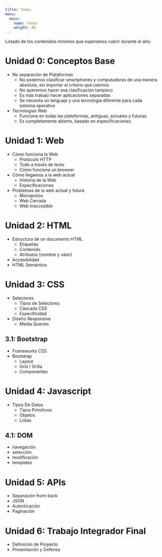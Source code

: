 ```yaml
---
title: Temas
menu:
  main:
    name: Temas
    weight: 40
---
```


Listado de los contenidos mínimos que esperamos cubrir durante el año:

# Unidad 0: Conceptos Base

- No separación de Plataformas
    - No podemos clasificar smartphones y computadoras de una manera absoluta, sin importar el criterio que usemos
    - No queremos hacer esa clasificación tampoco
    - Es más trabajo hacer aplicaciones separadas
    - Se necesita un lenguaje y una tecnología diferente para cada sistema operativo
- Tecnologías Web
    - Funciona en todas las plataformas, antiguas, actuales y futuras.
    - Es completamente abierto, basado en especificaciones.

# Unidad 1: Web

- Cómo funciona la Web
    - Protocolo HTTP
    - Todo a través de texto
    - Cómo funciona un browser
- Cómo llegamos a la web actual
    - Historia de la Web
    - Especificaciones
- Problemas de la web actual y futura
    - Monopolios
    - Web Cerrada
    - Web Inaccesible

# Unidad 2: HTML

- Estructura de un documento HTML
    - Etiquetas
    - Contenido
    - Atributos (nombre y valor)
- Accesibilidad
- HTML Semántico

# Unidad 3: CSS

- Selectores
    - Tipos de Selectores
    - Cascada CSS
    - Especificidad
- Diseño Responsive
    - Media Queries

## 3.1: Bootstrap

- Frameworks CSS
- Bootstrap
    - Layout
    - Grid / Grilla
    - Componentes


# Unidad 4: Javascript

- Tipos De Datos
    - Tipos Primitivos
    - Objetos
    - Listas

## 4.1: DOM

- navegación
- selección
- modificación
- templates

# Unidad 5: APIs

- Separación front-back
- JSON
- Autenticación
- Paginación

# Unidad 6: Trabajo Integrador Final
- Definición de Proyecto
- Presentación y Defensa
